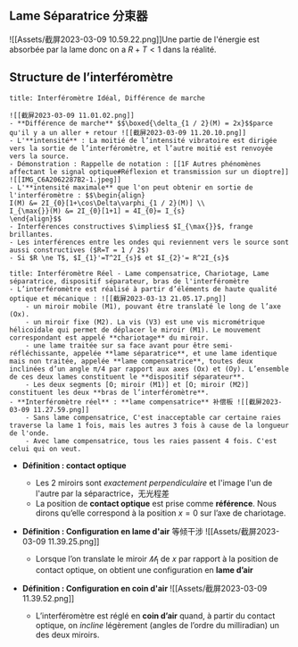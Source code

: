 ## Lame Séparatrice 分束器
![[Assets/截屏2023-03-09 10.59.22.png]]Une partie de l'énergie est absorbée par la lame donc on a $R+T < 1$ dans la réalité.
## Structure de l’interféromètre

```ad-note
title: Interféromètre Idéal, Différence de marche

![[截屏2023-03-09 11.01.02.png]]
- **Différence de marche** $$\boxed{\delta_{1 / 2}(M) = 2x}$$parce qu'il y a un aller + retour ![[截屏2023-03-09 11.20.10.png]]
- L'**intensité** : La moitié de l’intensité vibratoire est dirigée vers la sortie de l’interféromètre, et l’autre moitié est renvoyée vers la source.
- Démonstration : Rappelle de notation : [[1F Autres phénomènes affectant le signal optique#Réflexion et transmission sur un dioptre]] ![[IMG_C6A2062287B2-1.jpeg]]
- L'**intensité maximale** que l'on peut obtenir en sortie de l'interféromètre : $$\begin{align}
I(M) &= 2I_{0}[1+\cos\Delta\varphi_{1 / 2}(M)] \\
I_{\max{}}(M) &= 2I_{0}[1+1] = 4I_{0}= I_{s}
\end{align}$$
- Interférences constructives $\implies$ $I_{\max{}}$, frange brillantes.
- Les interférences entre les ondes qui reviennent vers le source sont aussi constructives ($R=T = 1 / 2$)
- Si $R \ne T$, $I_{1}'=T^2I_{s}$ et $I_{2}'= R^2I_{s}$
```

```ad-note
title: Interféromètre Réel - Lame compensatrice, Chariotage, Lame séparatrice, dispositif séparateur, bras de l'interféromètre
- L’interféromètre est réalisé à partir d’éléments de haute qualité optique et mécanique : ![[截屏2023-03-13 21.05.17.png]]
	- un miroir mobile (M1), pouvant être translaté le long de l’axe (Ox). 
	- un miroir fixe (M2). La vis (V3) est une vis micrométrique hélicoïdale qui permet de déplacer le miroir (M1). Le mouvement correspondant est appelé **chariotage** du miroir.
	- une lame traitée sur sa face avant pour être semi-réfléchissante, appelée **lame séparatrice**, et une lame identique mais non traitée, appelée **lame compensatrice**, toutes deux inclinées d’un angle π/4 par rapport aux axes (Ox) et (Oy). L’ensemble de ces deux lames constituent le **dispositif séparateur**. 
	- Les deux segments [O; miroir (M1)] et [O; miroir (M2)] constituent les deux **bras de l’interféromètre**.
- **Interféromètre réel** : **lame compensatrice** 补偿板 ![[截屏2023-03-09 11.27.59.png]]
	- Sans lame compensatrice, C'est inacceptable car certaine raies traverse la lame 1 fois, mais les autres 3 fois à cause de la longueur de l'onde.
	- Avec lame compensatrice, tous les raies passent 4 fois. C'est celui qui on veut.
```




- **Définition : contact optique**
	- Les 2 miroirs sont *exactement perpendiculaire* et l'image l'un de l'autre par la séparactrice，无光程差
	- La position de **contact optique** est prise comme **référence**. Nous dirons qu’elle correspond à la position $x = 0$ sur l’axe de chariotage.

- **Définition : Configuration en lame d'air** 等倾干涉 ![[Assets/截屏2023-03-09 11.39.25.png]]
	
	- Lorsque l’on translate le miroir $𝑀_{1}$ de 𝑥 par rapport à la position de contact optique, on obtient une configuration en **lame d’air**
- **Définition : Configuration en coin d'air** ![[Assets/截屏2023-03-09 11.39.52.png]]
	- L’interféromètre est réglé en **coin d’air** quand, à partir du contact optique, on *incline* légèrement (angles de l’ordre du milliradian) un des deux miroirs.